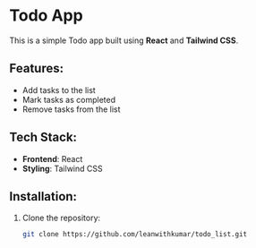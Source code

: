 # Todo App

This is a simple Todo app built using **React** and **Tailwind CSS**.

## Features:
- Add tasks to the list
- Mark tasks as completed
- Remove tasks from the list

## Tech Stack:
- **Frontend**: React
- **Styling**: Tailwind CSS

## Installation:

1. Clone the repository:
   ```bash
   git clone https://github.com/leanwithkumar/todo_list.git
